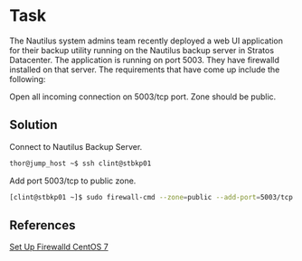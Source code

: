 # Task
The Nautilus system admins team recently deployed a web UI application for their backup utility running on the Nautilus backup server in Stratos Datacenter. The application is running on port 5003. They have firewalld installed on that server. The requirements that have come up include the following:

Open all incoming connection on 5003/tcp port. Zone should be public.
## Solution
Connect to Nautilus Backup Server.

```sh
thor@jump_host ~$ ssh clint@stbkp01
```

Add port 5003/tcp to public zone.
```sh
[clint@stbkp01 ~]$ sudo firewall-cmd --zone=public --add-port=5003/tcp
```
## References

[Set Up Firewalld CentOS 7](https://www.digitalocean.com/community/tutorials/how-to-set-up-a-firewall-using-firewalld-on-centos-7)
